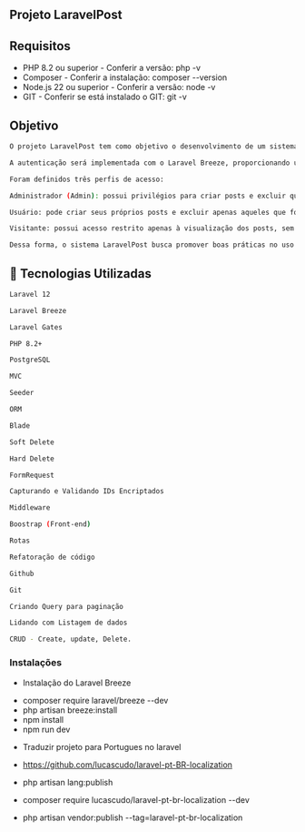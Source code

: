 ## Projeto LaravelPost

## Requisitos

* PHP 8.2 ou superior - Conferir a versão: php -v
* Composer - Conferir a instalação: composer --version
* Node.js 22 ou superior - Conferir a versão: node -v
* GIT - Conferir se está instalado o GIT: git -v


## Objetivo

```sh
O projeto LaravelPost tem como objetivo o desenvolvimento de um sistema de gerenciamento de posts que utilize autenticação e autorização para garantir a segurança e integridade das informações.

A autenticação será implementada com o Laravel Breeze, proporcionando um fluxo eficiente e seguro para registro e login de usuários. Já o controle de autorização será realizado por meio do recurso Gates, assegurando que cada usuário execute apenas as ações compatíveis com seu nível de permissão.

Foram definidos três perfis de acesso:

Administrador (Admin): possui privilégios para criar posts e excluir qualquer publicação do sistema, independentemente do autor.

Usuário: pode criar seus próprios posts e excluir apenas aqueles que foram criados por ele.

Visitante: possui acesso restrito apenas à visualização dos posts, sem autorização para criar ou excluir publicações.

Dessa forma, o sistema LaravelPost busca promover boas práticas no uso de autenticação e autorização no framework Laravel, além de servir como base de estudo para sistemas de controle de acesso baseados em perfis de usuários.

```

  ## 🚀 Tecnologias Utilizadas

```sh
Laravel 12

Laravel Breeze

Laravel Gates

PHP 8.2+

PostgreSQL

MVC

Seeder

ORM

Blade

Soft Delete

Hard Delete

FormRequest

Capturando e Validando IDs Encriptados

Middleware

Boostrap (Front-end)

Rotas

Refatoração de código

Github

Git

Criando Query para paginação

Lidando com Listagem de dados

CRUD - Create, update, Delete.

 ```

### Instalações

* Instalação do Laravel Breeze

 - composer require laravel/breeze --dev
 - php artisan breeze:install
 - npm install
 - npm run dev 

 * Traduzir projeto para Portugues no laravel

 - https://github.com/lucascudo/laravel-pt-BR-localization

 - php artisan lang:publish
 - composer require lucascudo/laravel-pt-br-localization --dev
 - php artisan vendor:publish --tag=laravel-pt-br-localization

